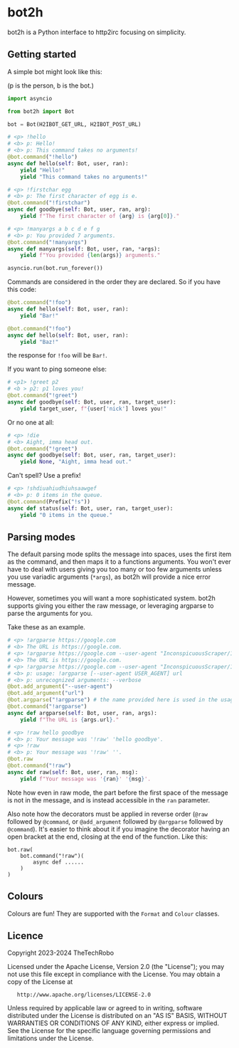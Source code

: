 # bot2h
bot2h is a Python interface to http2irc focusing on simplicity.

## Getting started
A simple bot might look like this:

(p is the person, b is the bot.)

```python
import asyncio

from bot2h import Bot

bot = Bot(H2IBOT_GET_URL, H2IBOT_POST_URL)

# <p> !hello
# <b> p: Hello!
# <b> p: This command takes no arguments!
@bot.command("!hello")
async def hello(self: Bot, user, ran):
    yield "Hello!"
    yield "This command takes no arguments!"

# <p> !firstchar egg
# <b> p: The first character of egg is e.
@bot.command("!firstchar")
async def goodbye(self: Bot, user, ran, arg):
    yield f"The first character of {arg} is {arg[0]}."

# <p> !manyargs a b c d e f g
# <b> p: You provided 7 arguments.
@bot.command("!manyargs")
async def manyargs(self: Bot, user, ran, *args):
	yield f"You provided {len(args)} arguments."

asyncio.run(bot.run_forever())
```

Commands are considered in the order they are declared. So if you have this code:

```python
@bot.command("!foo")
async def hello(self: Bot, user, ran):
	yield "Bar!"

@bot.command("!foo")
async def hello(self: Bot, user, ran):
    yield "Baz!"
```

the response for `!foo` will be `Bar!`.

If you want to ping someone else:

```python
# <p1> !greet p2
# <b > p2: p1 loves you!
@bot.command("!greet")
async def goodbye(self: Bot, user, ran, target_user):
    yield target_user, f"{user['nick'] loves you!"
```

Or no one at all:

```python
# <p> !die
# <b> Aight, imma head out.
@bot.command("!greet")
async def goodbye(self: Bot, user, ran, target_user):
	yield None, "Aight, imma head out."
```

Can't spell? Use a prefix!

```python
# <p> !shdiuahiudhiuhsaawgef
# <b> p: 0 items in the queue.
@bot.command(Prefix("!s"))
async def status(self: Bot, user, ran, target_user):
	yield "0 items in the queue."
```

## Parsing modes
The default parsing mode splits the message into spaces, uses the first item as the command, and then maps it to a functions arguments. You won't ever have to deal with users giving you too many or too few arguments unless you use variadic arguments (`*args`), as bot2h will provide a nice error message.

However, sometimes you will want a more sophisticated system. bot2h supports giving you either the raw message, or leveraging argparse to parse the arguments for you.

Take these as an example.

```python
# <p> !argparse https://google.com
# <b> The URL is https://google.com.
# <p> !argparse https://google.com --user-agent "InconspicuousScraper/1.0"
# <b> The URL is https://google.com.
# <p> !argparse https://google.com --user-agent "InconspicuousScraper/1.0" --verbose
# <b> p: usage: !argparse [--user-agent USER_AGENT] url
# <b> p: unrecognized arguments: --verbose
@bot.add_argument("--user-agent")
@bot.add_argument("url")
@bot.argparse("!argparse") # the name provided here is used in the usage message
@bot.command("!argparse")
async def argparse(self: Bot, user, ran, args):
    yield f"The URL is {args.url}."

# <p> !raw hello goodbye
# <b> p: Your message was '!raw' 'hello goodbye'.
# <p> !raw
# <b> p: Your message was '!raw' ''.
@bot.raw
@bot.command("!raw")
async def raw(self: Bot, user, ran, msg):
    yield f"Your message was '{ran}' '{msg}'.
```
Note how even in raw mode, the part before the first space of the message is not in the message, and is instead accessible in the `ran` parameter.

Also note how the decorators must be applied in reverse order (`@raw` followed by `@command`, or `@add_argument` followed by `@argparse` followed by `@command`). It's easier to think about it if you imagine the decorator having an open bracket at the end, closing at the end of the function. Like this:
```
bot.raw(
	bot.command("!raw")(
		async def ......
	)
)
```

## Colours
Colours are fun! They are supported with the `Format` and `Colour` classes.

## Licence

   Copyright 2023-2024 TheTechRobo

   Licensed under the Apache License, Version 2.0 (the "License");
   you may not use this file except in compliance with the License.
   You may obtain a copy of the License at

       http://www.apache.org/licenses/LICENSE-2.0

   Unless required by applicable law or agreed to in writing, software
   distributed under the License is distributed on an "AS IS" BASIS,
   WITHOUT WARRANTIES OR CONDITIONS OF ANY KIND, either express or implied.
   See the License for the specific language governing permissions and
   limitations under the License.
